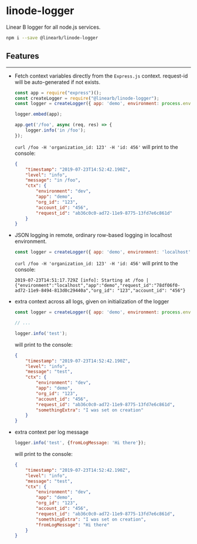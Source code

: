# linode-logger
Linear B logger for all node.js services.

```bash
npm i --save @linearb/linode-logger
```
## Features
---
- Fetch context variables directly from the `Express.js` context. request-id will be auto-generated if not exists.
    
    ```javascript
    const app = require("express")();
    const createLogger = require("@linearb/linode-logger");
    const logger = createLogger({ app: 'demo', environment: process.env.NODE_ENV });

    logger.embed(app);

    app.get('/foo', async (req, res) => {
        logger.info('in /foo');
    });
    ```
    `curl /foo -H 'organization_id: 123' -H 'id: 456'` will print to the console:
    ```json
    {
        "timestamp": "2019-07-23T14:52:42.190Z",
        "level": "info",
        "message": "in /foo",
        "ctx": {
            "environment": "dev",
            "app": "demo",
            "org_id": "123",
            "account_id": "456",
            "request_id": "ab36c0c0-ad72-11e9-8775-13fd7e6c861d"
        }
    }
    ```

- JSON logging in remote, ordinary row-based logging in localhost environment.
    ```javascript
    const logger = createLogger({ app: 'demo', environment: 'localhost' });
    ```
    `curl /foo -H 'organization_id: 123' -H 'id: 456'` will print to the console:
    ```
    2019-07-23T14:51:17.729Z [info]: Starting at /foo | {"environment":"localhost","app":"demo","request_id":"78df06f0-ad72-11e9-8494-813d0c29440a","org_id": "123","account_id": "456"}
    ```
- extra context across all logs, given on initialization of the logger
    ```javascript
    const logger = createLogger({ app: 'demo', environment: process.env.NODE_ENV, somethingExtra: 'I was set on creation' });

    // ...

    logger.info('test');
    ```
    will print to the console:
    ```json
    {
        "timestamp": "2019-07-23T14:52:42.190Z",
        "level": "info",
        "message": "test",
        "ctx": {
            "environment": "dev",
            "app": "demo",
            "org_id": "123",
            "account_id": "456",
            "request_id": "ab36c0c0-ad72-11e9-8775-13fd7e6c861d",
            "somethingExtra": "I was set on creation"
        }
    }
    ```    
- extra context per log message
    ```javascript
    logger.info('test', {fromLogMessage: 'Hi there'});
    ```
    will print to the console:
    ```json
    {
        "timestamp": "2019-07-23T14:52:42.190Z",
        "level": "info",
        "message": "test",
        "ctx": {
            "environment": "dev",
            "app": "demo",
            "org_id": "123",
            "account_id": "456",
            "request_id": "ab36c0c0-ad72-11e9-8775-13fd7e6c861d",
            "somethingExtra": "I was set on creation",
            "fromLogMessage": "Hi there"
        }
    }
    ```    